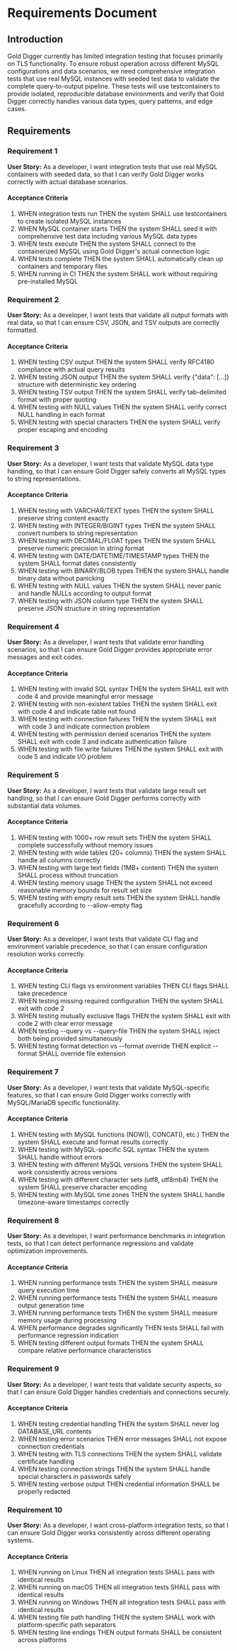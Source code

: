 # Requirements Document

## Introduction

Gold Digger currently has limited integration testing that focuses primarily on TLS functionality.
To ensure robust operation across different MySQL configurations and data scenarios, we need
comprehensive integration tests that use real MySQL instances with seeded test data to validate the
complete query-to-output pipeline. These tests will use testcontainers to provide isolated,
reproducible database environments and verify that Gold Digger correctly handles various data types,
query patterns, and edge cases.

## Requirements

### Requirement 1

**User Story:** As a developer, I want integration tests that use real MySQL containers with seeded
data, so that I can verify Gold Digger works correctly with actual database scenarios.

#### Acceptance Criteria

1. WHEN integration tests run THEN the system SHALL use testcontainers to create isolated MySQL
   instances
2. WHEN MySQL container starts THEN the system SHALL seed it with comprehensive test data including
   various MySQL data types
3. WHEN tests execute THEN the system SHALL connect to the containerized MySQL using Gold Digger's
   actual connection logic
4. WHEN tests complete THEN the system SHALL automatically clean up containers and temporary files
5. WHEN running in CI THEN the system SHALL work without requiring pre-installed MySQL

### Requirement 2

**User Story:** As a developer, I want tests that validate all output formats with real data, so
that I can ensure CSV, JSON, and TSV outputs are correctly formatted.

#### Acceptance Criteria

1. WHEN testing CSV output THEN the system SHALL verify RFC4180 compliance with actual query results
2. WHEN testing JSON output THEN the system SHALL verify {"data": [...]} structure with
   deterministic key ordering
3. WHEN testing TSV output THEN the system SHALL verify tab-delimited format with proper quoting
4. WHEN testing with NULL values THEN the system SHALL verify correct NULL handling in each format
5. WHEN testing with special characters THEN the system SHALL verify proper escaping and encoding

### Requirement 3

**User Story:** As a developer, I want tests that validate MySQL data type handling, so that I can
ensure Gold Digger safely converts all MySQL types to string representations.

#### Acceptance Criteria

1. WHEN testing with VARCHAR/TEXT types THEN the system SHALL preserve string content exactly
2. WHEN testing with INTEGER/BIGINT types THEN the system SHALL convert numbers to string
   representation
3. WHEN testing with DECIMAL/FLOAT types THEN the system SHALL preserve numeric precision in string
   format
4. WHEN testing with DATE/DATETIME/TIMESTAMP types THEN the system SHALL format dates consistently
5. WHEN testing with BINARY/BLOB types THEN the system SHALL handle binary data without panicking
6. WHEN testing with NULL values THEN the system SHALL never panic and handle NULLs according to
   output format
7. WHEN testing with JSON column type THEN the system SHALL preserve JSON structure in string
   representation

### Requirement 4

**User Story:** As a developer, I want tests that validate error handling scenarios, so that I can
ensure Gold Digger provides appropriate error messages and exit codes.

#### Acceptance Criteria

1. WHEN testing with invalid SQL syntax THEN the system SHALL exit with code 4 and provide
   meaningful error message
2. WHEN testing with non-existent tables THEN the system SHALL exit with code 4 and indicate table
   not found
3. WHEN testing with connection failures THEN the system SHALL exit with code 3 and indicate
   connection problem
4. WHEN testing with permission denied scenarios THEN the system SHALL exit with code 3 and indicate
   authentication failure
5. WHEN testing with file write failures THEN the system SHALL exit with code 5 and indicate I/O
   problem

### Requirement 5

**User Story:** As a developer, I want tests that validate large result set handling, so that I can
ensure Gold Digger performs correctly with substantial data volumes.

#### Acceptance Criteria

1. WHEN testing with 1000+ row result sets THEN the system SHALL complete successfully without
   memory issues
2. WHEN testing with wide tables (20+ columns) THEN the system SHALL handle all columns correctly
3. WHEN testing with large text fields (1MB+ content) THEN the system SHALL process without
   truncation
4. WHEN testing memory usage THEN the system SHALL not exceed reasonable memory bounds for result
   set size
5. WHEN testing with empty result sets THEN the system SHALL handle gracefully according to
   --allow-empty flag

### Requirement 6

**User Story:** As a developer, I want tests that validate CLI flag and environment variable
precedence, so that I can ensure configuration resolution works correctly.

#### Acceptance Criteria

1. WHEN testing CLI flags vs environment variables THEN CLI flags SHALL take precedence
2. WHEN testing missing required configuration THEN the system SHALL exit with code 2
3. WHEN testing mutually exclusive flags THEN the system SHALL exit with code 2 with clear error
   message
4. WHEN testing --query vs --query-file THEN the system SHALL reject both being provided
   simultaneously
5. WHEN testing format detection vs --format override THEN explicit --format SHALL override file
   extension

### Requirement 7

**User Story:** As a developer, I want tests that validate MySQL-specific features, so that I can
ensure Gold Digger works correctly with MySQL/MariaDB specific functionality.

#### Acceptance Criteria

1. WHEN testing with MySQL functions (NOW(), CONCAT(), etc.) THEN the system SHALL execute and
   format results correctly
2. WHEN testing with MySQL-specific SQL syntax THEN the system SHALL handle without errors
3. WHEN testing with different MySQL versions THEN the system SHALL work consistently across
   versions
4. WHEN testing with different character sets (utf8, utf8mb4) THEN the system SHALL preserve
   character encoding
5. WHEN testing with MySQL time zones THEN the system SHALL handle timezone-aware timestamps
   correctly

### Requirement 8

**User Story:** As a developer, I want performance benchmarks in integration tests, so that I can
detect performance regressions and validate optimization improvements.

#### Acceptance Criteria

1. WHEN running performance tests THEN the system SHALL measure query execution time
2. WHEN running performance tests THEN the system SHALL measure output generation time
3. WHEN running performance tests THEN the system SHALL measure memory usage during processing
4. WHEN performance degrades significantly THEN tests SHALL fail with performance regression
   indication
5. WHEN testing different output formats THEN the system SHALL compare relative performance
   characteristics

### Requirement 9

**User Story:** As a developer, I want tests that validate security aspects, so that I can ensure
Gold Digger handles credentials and connections securely.

#### Acceptance Criteria

1. WHEN testing credential handling THEN the system SHALL never log DATABASE_URL contents
2. WHEN testing error scenarios THEN error messages SHALL not expose connection credentials
3. WHEN testing with TLS connections THEN the system SHALL validate certificate handling
4. WHEN testing connection strings THEN the system SHALL handle special characters in passwords
   safely
5. WHEN testing verbose output THEN credential information SHALL be properly redacted

### Requirement 10

**User Story:** As a developer, I want cross-platform integration tests, so that I can ensure Gold
Digger works consistently across different operating systems.

#### Acceptance Criteria

1. WHEN running on Linux THEN all integration tests SHALL pass with identical results
2. WHEN running on macOS THEN all integration tests SHALL pass with identical results
3. WHEN running on Windows THEN all integration tests SHALL pass with identical results
4. WHEN testing file path handling THEN the system SHALL work with platform-specific path separators
5. WHEN testing line endings THEN output formats SHALL be consistent across platforms

